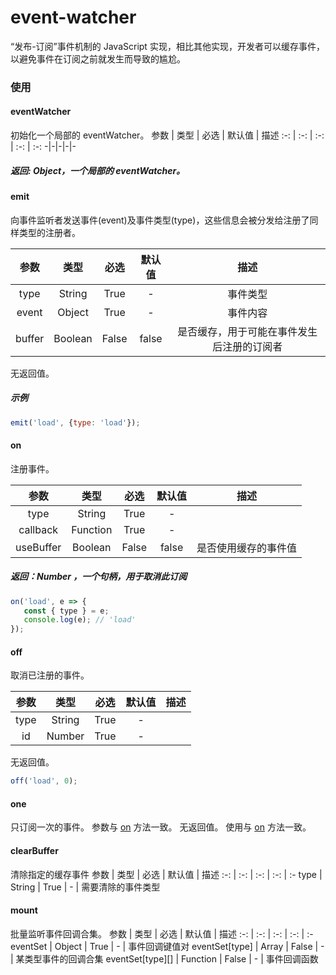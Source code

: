 # event-watcher
“发布-订阅”事件机制的 JavaScript 实现，相比其他实现，开发者可以缓存事件，以避免事件在订阅之前就发生而导致的尴尬。

### 使用

#### eventWatcher
初始化一个局部的 eventWatcher。
参数 | 类型 | 必选 | 默认值 | 描述
:-: | :-: | :-: | :-: | :-:
\-|\-|\-|\-|\-

##### 返回: Object，一个局部的 eventWatcher。

#### emit
向事件监听者发送事件(event)及事件类型(type)，这些信息会被分发给注册了同样类型的注册者。

参数 | 类型 | 必选 | 默认值 | 描述
:-: | :-: | :-: | :-: | :-:
type | String | True | \- | 事件类型
event | Object | True | \- | 事件内容
buffer | Boolean | False | false | 是否缓存，用于可能在事件发生后注册的订阅者

无返回值。
##### 示例
```javascript
emit('load', {type: 'load'});
```

#### <span id="on">on</span>
注册事件。

参数 | 类型 | 必选 | 默认值 | 描述
:-: | :-: | :-: | :-: | :-:
type | String | True | \- |
callback | Function | True | \- |
useBuffer | Boolean | False | false | 是否使用缓存的事件值

##### 返回：Number ，一个句柄，用于取消此订阅
```javascript
on('load', e => {
   const { type } = e;
   console.log(e); // 'load'
});
```

#### off
取消已注册的事件。

参数 | 类型 | 必选 | 默认值 | 描述
:-: | :-: | :-: | :-: | :-:
type | String | True | \- |
id | Number | True | \- |

无返回值。
```javascript
off('load', 0);
```

#### one
只订阅一次的事件。
参数与 [on](#on) 方法一致。
无返回值。
使用与 [on](#on) 方法一致。

#### clearBuffer
清除指定的缓存事件
参数 | 类型 | 必选 | 默认值 | 描述
:-: | :-: | :-: | :-: | :-
type | String | True | \- | 需要清除的事件类型

#### mount
批量监听事件回调合集。
参数 | 类型 | 必选 | 默认值 | 描述
:-: | :-: | :-: | :-: | :-
eventSet | Object | True | \- | 事件回调键值对
eventSet[type] | Array | False | \- | 某类型事件的回调合集
eventSet[type][] | Function | False | \- | 事件回调函数
